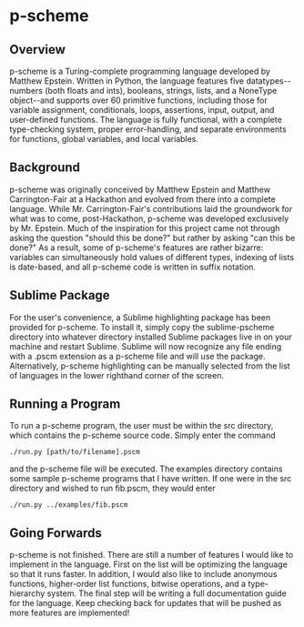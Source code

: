 # p-scheme

## Overview
p-scheme is a Turing-complete programming language developed by Matthew Epstein.  Written in Python, the language features five datatypes--numbers (both floats and ints), booleans, strings, lists, and a NoneType object--and supports over 60 primitive functions, including those for variable assignment, conditionals, loops, assertions, input, output, and user-defined functions.  The language is fully functional, with a complete type-checking system, proper error-handling, and separate environments for functions, global variables, and local variables.

## Background
p-scheme was originally conceived by Matthew Epstein and Matthew Carrington-Fair at a Hackathon and evolved from there into a complete language.  While Mr. Carrington-Fair's contributions laid the groundwork for what was to come, post-Hackathon, p-scheme was developed exclusively by Mr. Epstein.  Much of the inspiration for this project came not through asking the question "should this be done?" but rather by asking "can this be done?"  As a result, some of p-scheme's features are rather bizarre: variables can simultaneously hold values of different types, indexing of lists is date-based, and all p-scheme code is written in suffix notation.

## Sublime Package
For the user's convenience, a Sublime highlighting package has been provided for p-scheme.  To install it, simply copy the sublime-pscheme directory into whatever directory installed Sublime packages live in on your machine and restart Sublime.  Sublime will now recognize any file ending with a .pscm extension as a p-scheme file and will use the package.  Alternatively, p-scheme highlighting can be manually selected from the list of languages in the lower righthand corner of the screen.

## Running a Program
To run a p-scheme program, the user must be within the src directory, which contains the p-scheme source code.  Simply enter the command 
```
./run.py [path/to/filename].pscm
```
and the p-scheme file will be executed.  The examples directory contains some sample p-scheme programs that I have written.  If one were in the src directory and wished to run fib.pscm, they would enter
```
./run.py ../examples/fib.pscm
```

## Going Forwards
p-scheme is not finished.  There are still a number of features I would like to implement in the language.  First on the list will be optimizing the language so that it runs faster.  In addition, I would also like to include anonymous functions, higher-order list functions, bitwise operations, and a type-hierarchy system.  The final step will be writing a full documentation guide for the language.  Keep checking back for updates that will be pushed as more features are implemented!

